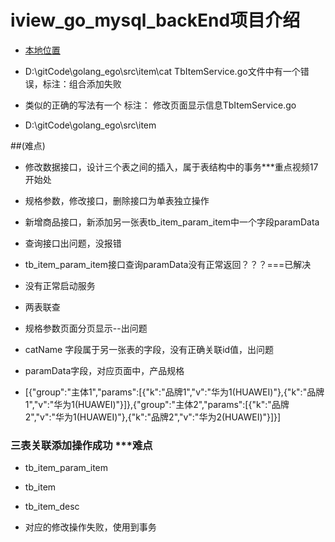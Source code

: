 #   iview_go_mysql_backEnd项目介绍

-   [本地位置](D:\gitCode\golang_ego)


-   D:\gitCode\golang_ego\src\item\cat   TbItemService.go文件中有一个错误，标注：组合添加失败

-   类似的正确的写法有一个  标注： 修改页面显示信息TbItemService.go
-   D:\gitCode\golang_ego\src\item


##(难点)

-  修改数据接口，设计三个表之间的插入，属于表结构中的事务***重点视频17开始处
-  规格参数，修改接口，删除接口为单表独立操作
-  新增商品接口，新添加另一张表tb_item_param_item中一个字段paramData

-  查询接口出问题，没报错
-  tb_item_param_item接口查询paramData没有正常返回？？？===已解决
-  没有正常启动服务

-   两表联查
-   规格参数页面分页显示--出问题
-   catName 字段属于另一张表的字段，没有正确关联id值，出问题

-  paramData字段，对应页面中，产品规格
-  [{"group":"主体1","params":[{"k":"品牌1","v":"华为1(HUAWEI)"},{"k":"品牌1","v":"华为1(HUAWEI)"}]},{"group":"主体2","params":[{"k":"品牌2","v":"华为1(HUAWEI)"},{"k":"品牌2","v":"华为2(HUAWEI)"}]}]



###  三表关联添加操作成功 ***难点
-   tb_item_param_item
-   tb_item
-   tb_item_desc

-   对应的修改操作失败，使用到事务